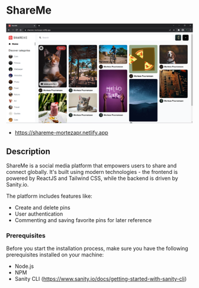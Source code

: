 # ShareMe

![overview](./Image/Home.png)

- https://shareme-mortezapr.netlify.app

## Description

ShareMe is a social media platform that empowers users to share and connect globally. It's built using modern technologies - the frontend is powered by ReactJS and Tailwind CSS, while the backend is driven by Sanity.io.

The platform includes features like:

- Create and delete pins
- User authentication
- Commenting and saving favorite pins for later reference

### Prerequisites

Before you start the installation process, make sure you have the following prerequisites installed on your machine:

- Node.js
- NPM
- Sanity CLI (https://www.sanity.io/docs/getting-started-with-sanity-cli)
